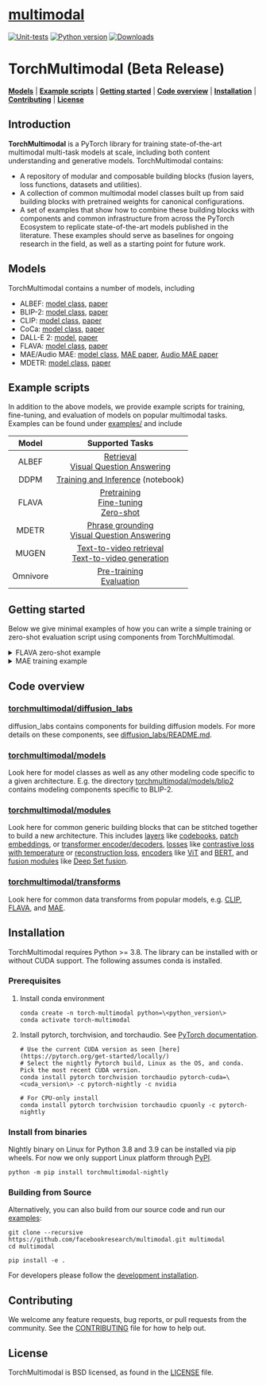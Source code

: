 # [multimodal](https://github.com/facebookresearch/multimodal)

[![Unit-tests](https://github.com/facebookresearch/multimodal/actions/workflows/unit_test.yaml/badge.svg)](https://github.com/facebookresearch/multimodal/actions/workflows/unit_test.yaml)
[![Python version](https://img.shields.io/pypi/pyversions/torchmultimodal-nightly.svg)](https://www.python.org/downloads/)
[![Downloads](https://static.pepy.tech/personalized-badge/torchmultimodal-nightly?period=total&units=international_system&left_color=blue&right_color=orange&left_text=Downloads%20(nightly))](https://pepy.tech/project/torchmultimodal-nightly)

# TorchMultimodal (Beta Release)

[**Models**](#models) | [**Example scripts**](#example-scripts) | [**Getting started**](#getting-started) | [**Code overview**](#code-overview) | [**Installation**](#installation) | [**Contributing**](#contributing) | [**License**](#license)

## Introduction
**TorchMultimodal** is a PyTorch library for training state-of-the-art multimodal multi-task models at scale, including both content understanding and generative models. TorchMultimodal contains:
- A repository of modular and composable building blocks (fusion layers, loss functions, datasets and utilities).
- A collection of common multimodal model classes built up from said building blocks with pretrained weights for canonical configurations.
- A set of examples that show how to combine these building blocks with components and common infrastructure from across the PyTorch Ecosystem to replicate state-of-the-art models published in the literature. These examples should serve as baselines for ongoing research in the field, as well as a starting point for future work.

## Models

TorchMultimodal contains a number of models, including

- ALBEF: [model class](https://github.com/facebookresearch/multimodal/blob/main/torchmultimodal/models/albef/model.py#L55), [paper](https://arxiv.org/abs/2107.07651)
- BLIP-2: [model class](https://github.com/facebookresearch/multimodal/blob/main/torchmultimodal/models/blip2/blip2.py#L39), [paper]()
- CLIP: [model class](https://github.com/facebookresearch/multimodal/blob/main/torchmultimodal/models/clip/model.py#L37), [paper](https://arxiv.org/abs/2301.12597)
- CoCa: [model class](https://github.com/facebookresearch/multimodal/blob/main/torchmultimodal/models/coca/coca_model.py#L33), [paper](https://arxiv.org/abs/2205.01917)
- DALL-E 2: [model](https://github.com/facebookresearch/multimodal/blob/main/torchmultimodal/diffusion_labs/models/dalle2/dalle2_decoder.py#L19), [paper](https://arxiv.org/abs/2204.06125)
- FLAVA: [model class](https://github.com/facebookresearch/multimodal/blob/main/torchmultimodal/models/flava/model.py#L106), [paper](https://arxiv.org/abs/2112.04482)
- MAE/Audio MAE: [model class](https://github.com/facebookresearch/multimodal/blob/main/torchmultimodal/models/masked_auto_encoder/model.py#L42), [MAE paper](https://arxiv.org/abs/2111.06377), [Audio MAE paper](https://arxiv.org/abs/2207.06405)
- MDETR: [model class](https://github.com/facebookresearch/multimodal/blob/main/torchmultimodal/models/mdetr/model.py#L37), [paper](https://arxiv.org/abs/2104.12763)

## Example scripts

In addition to the above models, we provide example scripts for training, fine-tuning, and evaluation of models on popular multimodal tasks. Examples can be found under [examples/](https://github.com/facebookresearch/multimodal/tree/main/examples) and include

|                  Model                   |     Supported Tasks     |
| :--------------------------------------: | :----------------------: |
|         ALBEF          |      [Retrieval](https://github.com/facebookresearch/multimodal/blob/main/examples/albef/README.md#retrieval) <br/> [Visual Question Answering](https://github.com/facebookresearch/multimodal/blob/main/examples/albef/README.md#visual-question-answering)         |
|         DDPM           |      [Training and Inference](https://github.com/facebookresearch/multimodal/blob/main/torchmultimodal/diffusion_labs/mnist_training.ipynb) (notebook)
|           FLAVA           |    [Pretraining](https://github.com/facebookresearch/multimodal/tree/main/examples/flava#launching-and-test-pretraining) <br/> [Fine-tuning](https://github.com/facebookresearch/multimodal/tree/main/examples/flava#finetuning) <br/> [Zero-shot](https://github.com/facebookresearch/multimodal/tree/main/examples/flava#coco-zero-shot)|
|        MDETR         |       [Phrase grounding](https://github.com/facebookresearch/multimodal/tree/main/examples/mdetr#phrase-grounding) <br/> [Visual Question Answering](https://github.com/facebookresearch/multimodal/blob/main/examples/mdetr/vqa_finetune.py#L154)        |
|             MUGEN             |     [Text-to-video retrieval](https://github.com/facebookresearch/multimodal/tree/main/examples/mugen/retrieval#mugen-retrieval) <br/> [Text-to-video generation](https://github.com/facebookresearch/multimodal/tree/main/examples/mugen/generation#text-to-video-generation-with-mugen)                |
|           Omnivore           |           [Pre-training](https://github.com/facebookresearch/multimodal/tree/main/examples/omnivore#training) <br/> [Evaluation](https://github.com/facebookresearch/multimodal/tree/main/examples/omnivore#evaluating-pretrained-weight)           |

## Getting started

Below we give minimal examples of how you can write a simple training or zero-shot evaluation script using components from TorchMultimodal.

  <details>
    <summary>FLAVA zero-shot example</summary>

  ```python
import torch
from PIL import Image
from torchmultimodal.models.flava.model import flava_model
from torchmultimodal.transforms.bert_text_transform import BertTextTransform
from torchmultimodal.transforms.flava_transform import FLAVAImageTransform

# Define helper function for zero-shot prediction
def predict(zero_shot_model, image, labels):
    zero_shot_model.eval()
    with torch.no_grad():
        image = image_transform(img)["image"].unsqueeze(0)
        texts = text_transform(labels)
        _, image_features = zero_shot_model.encode_image(image, projection=True)
        _, text_features = zero_shot_model.encode_text(texts, projection=True)
        scores = image_features @ text_features.t()
        probs = torch.nn.Softmax(dim=-1)(scores)
        label = labels[torch.argmax(probs)]
        print(
            "Label probabilities: ",
            {labels[i]: probs[:, i] for i in range(len(labels))},
        )
        print(f"Predicted label: {label}")


image_transform = FLAVAImageTransform(is_train=False)
text_transform = BertTextTransform()
zero_shot_model = flava_model(pretrained=True)
img = Image.open("my_image.jpg")  # point to your own image
predict(zero_shot_model, img, ["dog", "cat", "house"])

# Example output:
# Label probabilities:  {'dog': tensor([0.80590]), 'cat': tensor([0.0971]), 'house': tensor([0.0970])}
# Predicted label: dog
  ```
  </details>

  <details>
    <summary>MAE training example</summary>

  ```python
import torch
from torch.utils.data import DataLoader
from torchmultimodal.models.masked_auto_encoder.model import vit_l_16_image_mae
from torchmultimodal.models.masked_auto_encoder.utils import (
    CosineWithWarmupAndLRScaling,
)
from torchmultimodal.modules.losses.reconstruction_loss import ReconstructionLoss
from torchmultimodal.transforms.mae_transform import ImagePretrainTransform

mae_transform = ImagePretrainTransform()
dataset = MyDatasetClass(transforms=mae_transform)  # you should define this
dataloader = DataLoader(dataset, batch_size=8)

# Instantiate model and loss
mae_model = vit_l_16_image_mae()
mae_loss = ReconstructionLoss()

# Define optimizer and lr scheduler
optimizer = torch.optim.AdamW(mae_model.parameters())
lr_scheduler = CosineWithWarmupAndLRScaling(
    optimizer, max_iters=1000, warmup_iters=100  # you should set these
)

# Train one epoch
for batch in dataloader:
    model_out = mae_model(batch["images"])
    loss = mae_loss(model_out.decoder_pred, model_out.label_patches, model_out.mask)
    loss.backward()
    optimizer.step()
    lr_scheduler.step()
  ```
  </details>

## Code overview

### [torchmultimodal/diffusion_labs](https://github.com/facebookresearch/multimodal/tree/main/torchmultimodal/diffusion_labs)
diffusion_labs contains components for building diffusion models. For more details on these components, see [diffusion_labs/README.md](https://github.com/facebookresearch/multimodal/blob/main/torchmultimodal/diffusion_labs/README.md).

### [torchmultimodal/models](https://github.com/facebookresearch/multimodal/tree/main/torchmultimodal/models)
Look here for model classes as well as any other modeling code specific to a given architecture. E.g. the directory [torchmultimodal/models/blip2](https://github.com/facebookresearch/multimodal/tree/main/torchmultimodal/models/blip2) contains modeling components specific to BLIP-2.

### [torchmultimodal/modules](https://github.com/facebookresearch/multimodal/tree/main/torchmultimodal/modules)
Look here for common generic building blocks that can be stitched together to build a new architecture. This includes [layers](https://github.com/facebookresearch/multimodal/tree/main/torchmultimodal/modules/layers) like [codebooks](https://github.com/facebookresearch/multimodal/blob/main/torchmultimodal/modules/layers/codebook.py#L31), [patch embeddings](https://github.com/facebookresearch/multimodal/blob/main/torchmultimodal/modules/layers/patch_embedding.py#L26), or [transformer encoder/decoders](https://github.com/facebookresearch/multimodal/blob/main/torchmultimodal/modules/layers/transformer.py), [losses](https://github.com/facebookresearch/multimodal/tree/main/torchmultimodal/modules/losses) like [contrastive loss with temperature](https://github.com/facebookresearch/multimodal/blob/main/torchmultimodal/modules/losses/contrastive_loss_with_temperature.py#L121) or [reconstruction loss](https://github.com/facebookresearch/multimodal/blob/main/torchmultimodal/modules/losses/reconstruction_loss.py#L10), [encoders]() like [ViT](https://github.com/facebookresearch/multimodal/blob/main/torchmultimodal/modules/encoders/vision_transformer.py#L20) and [BERT](https://github.com/facebookresearch/multimodal/blob/main/torchmultimodal/modules/encoders/bert_text_encoder.py#L17), and [fusion modules](https://github.com/facebookresearch/multimodal/tree/main/torchmultimodal/modules/fusions) like [Deep Set fusion](https://github.com/facebookresearch/multimodal/blob/main/torchmultimodal/modules/fusions/deepset_fusion.py#L14).

### [torchmultimodal/transforms](https://github.com/facebookresearch/multimodal/tree/main/torchmultimodal/modules)
Look here for common data transforms from popular models, e.g. [CLIP](https://github.com/facebookresearch/multimodal/blob/main/torchmultimodal/transforms/clip_transform.py#L349), [FLAVA](https://github.com/facebookresearch/multimodal/blob/main/torchmultimodal/transforms/flava_transform.py#L206), and [MAE](https://github.com/facebookresearch/multimodal/blob/main/torchmultimodal/transforms/mae_transform.py#L84).

## Installation

TorchMultimodal requires Python >= 3.8. The library can be installed with or without CUDA support.
The following assumes conda is installed.

### Prerequisites
1. Install conda environment

    ```
    conda create -n torch-multimodal python=\<python_version\>
    conda activate torch-multimodal
    ```

2. Install pytorch, torchvision, and torchaudio. See [PyTorch documentation](https://pytorch.org/get-started/locally/).

    ```
    # Use the current CUDA version as seen [here](https://pytorch.org/get-started/locally/)
    # Select the nightly Pytorch build, Linux as the OS, and conda. Pick the most recent CUDA version.
    conda install pytorch torchvision torchaudio pytorch-cuda=\<cuda_version\> -c pytorch-nightly -c nvidia

    # For CPU-only install
    conda install pytorch torchvision torchaudio cpuonly -c pytorch-nightly
    ```

### Install from binaries

Nightly binary on Linux for Python 3.8 and 3.9 can be installed via pip wheels.
For now we only support Linux platform through [PyPI](https://pypi.org/).

```
python -m pip install torchmultimodal-nightly
```

### Building from Source

Alternatively, you can also build from our source code and run our [examples](https://github.com/facebookresearch/multimodal/tree/main/examples):

```
git clone --recursive https://github.com/facebookresearch/multimodal.git multimodal
cd multimodal

pip install -e .
```
For developers please follow the [development installation](https://github.com/facebookresearch/multimodal/blob/main/CONTRIBUTING.md#development-installation).


## Contributing

We welcome any feature requests, bug reports, or pull requests from the community. See the [CONTRIBUTING](CONTRIBUTING.md) file for how to help out.

## License

TorchMultimodal is BSD licensed, as found in the [LICENSE](LICENSE) file.

